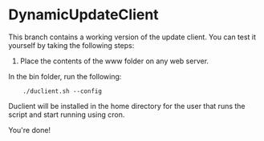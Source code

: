 DynamicUpdateClient
===================

This branch contains a working version of the update client. You can test it yourself by taking the following steps:

1. Place the contents of the www folder on any web server.

In the bin folder, run the following:
```
    ./duclient.sh --config
```

Duclient will be installed in the home directory for the user that runs the script and start running using cron.

You're done!